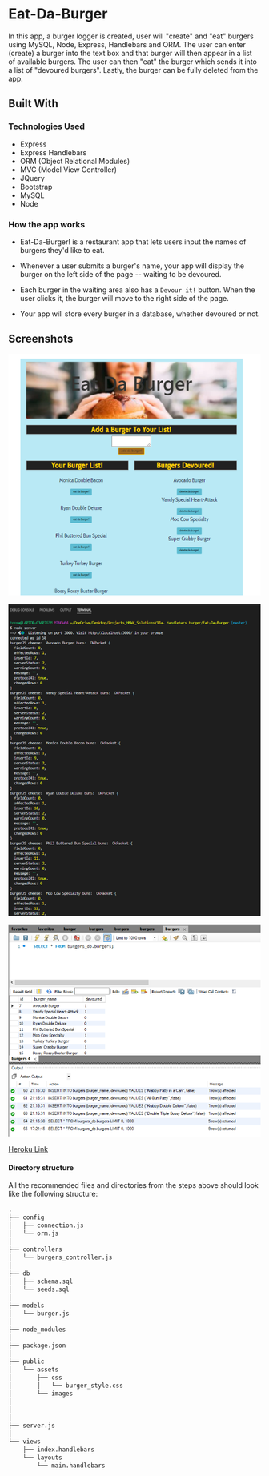 # Eat-Da-Burger
In this app, a burger logger is created, user will "create" and "eat" burgers using MySQL, Node, Express, Handlebars and ORM. The user can enter (create) a burger into the text box and that burger will then appear in a list of available burgers. The user can then "eat" the burger which sends it into a list of "devoured burgers". Lastly, the burger can be fully deleted from the app.

## Built With

### Technologies Used
- Express
- Express Handlebars
- ORM (Object Relational Modules)
- MVC (Model View Controller)
- JQuery
- Bootstrap
- MySQL
- Node


### How the app works

* Eat-Da-Burger! is a restaurant app that lets users input the names of burgers they'd like to eat.

* Whenever a user submits a burger's name, your app will display the burger on the left side of the page -- waiting to be devoured.

* Each burger in the waiting area also has a `Devour it!` button. When the user clicks it, the burger will move to the right side of the page.

* Your app will store every burger in a database, whether devoured or not.

## Screenshots

![Eat Da Burger App](https://github.com/slsmi285/Eat-Da-Burger/blob/master/public/assets/images/BrowserApp.PNG)

![Terminal Logs](https://github.com/slsmi285/Eat-Da-Burger/blob/master/public/assets/images/terminal%20entry%20logs.PNG)

![Sequel DB](https://github.com/slsmi285/Eat-Da-Burger/blob/master/public/assets/images/Sequel.PNG)

[Heroku Link](https://git.heroku.com/stark-sierra-31142.git)

#### Directory structure

All the recommended files and directories from the steps above should look like the following structure:

```
.
├── config
│   ├── connection.js
│   └── orm.js
│ 
├── controllers
│   └── burgers_controller.js
│
├── db
│   ├── schema.sql
│   └── seeds.sql
│
├── models
│   └── burger.js
│ 
├── node_modules
│ 
├── package.json
│
├── public
│   └── assets
│       ├── css
│       │   └── burger_style.css
│       └── images
│          
│   
│
├── server.js
│
└── views
    ├── index.handlebars
    └── layouts
        └── main.handlebars
```





